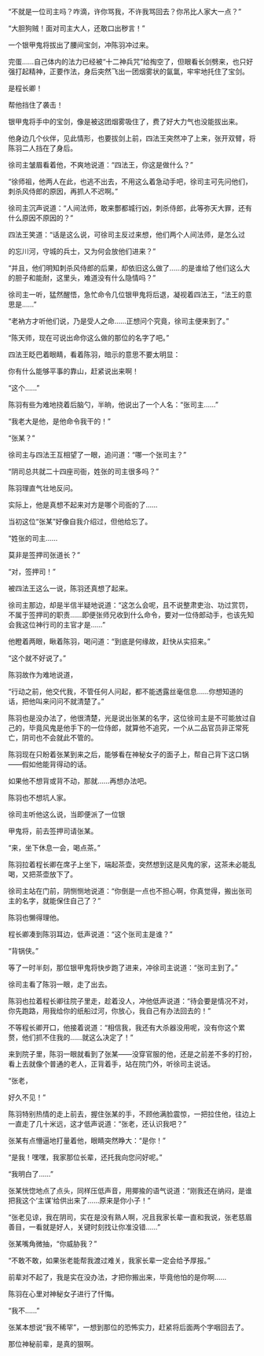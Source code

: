 “不就是一位司主吗？咋滴，许你骂我，不许我骂回去？你吊比人家大一点？”

“大胆狗贼！面对司主大人，还敢口出秽言！”

一个银甲鬼将拔出了腰间宝剑，冲陈羽冲过来。

完蛋……自己体内的法力已经被“十二神兵咒”给掏空了，但眼看长剑劈来，也只好强打起精神，正要作法，身后突然飞出一团烟雾状的氤氲，牢牢地托住了宝剑。

是程长卿！

帮他挡住了袭击！

银甲鬼将手中的宝剑，像是被这团烟雾吸住了，费了好大力气也没能拔出来。

他身边几个伙伴，见此情形，也要拔剑上前，四法王突然冲了上来，张开双臂，将陈羽二人挡在了身后。

徐司主皱眉看着他，不爽地说道：“四法王，你这是做什么？”

“徐师祖，他两人在此，也逃不出去，不用这么着急动手吧，徐司主可先问他们，刺杀风侍郎的原因，再抓人不迟啊。”

徐司主沉声说道：“人间法师，敢来酆都城行凶，刺杀侍郎，此等弥天大罪，还有什么原因不原因的？”

四法王笑道：“话是这么说，可徐司主反过来想，他们两个人间法师，是怎么过

的忘川河，守城的兵士，又为何会放他们进来？”

“并且，他们明知刺杀风侍郎的后果，却依旧这么做了……的是谁给了他们这么大的胆子和能耐，这里头，难道没有什么隐情吗？”

徐司主一听，猛然醒悟，急忙命令几位银甲鬼将后退，凝视着四法王，“法王的意思是……”

“老衲方才听他们说，乃是受人之命……正想问个究竟，徐司主便来到了。”

“陈天师，现在可说出命你这么做的那位的名字了吧。”

四法王眨巴着眼睛，看着陈羽，暗示的意思不要太明显：

你有什么能够平事的靠山，赶紧说出来啊！

“这个……”

陈羽有些为难地挠着后脑勺，半晌，他说出了一个人名：“张司主……”

“我老大是他，是他命令我干的！”

“张某？”

徐司主与四法王互相望了一眼，追问道：“哪一个张司主？”

“阴司总共就二十四座司衙，姓张的司主很多吗？”

陈羽理直气壮地反问。

实际上，他是真想不起来对方是哪个司衙的了……

当初这位“张某”好像自我介绍过，但他给忘了。

“姓张的司主……

莫非是签押司张道长？”

“对，签押司！”

被四法王这么一说，陈羽还真想了起来。

徐司主那边，却是半信半疑地说道：“这怎么会呢，且不说整肃吏治、功过赏罚，不属于签押司的职责……即便张师兄收到什么命令，要对一位侍郎动手，也该先知会我这位神行司的主官才是……”

他瞪着两眼，瞅着陈羽，喝问道：“到底是何缘故，赶快从实招来。”

“这个就不好说了。”

陈羽故作为难地说道，

“行动之前，他交代我，不管任何人问起，都不能透露丝毫信息……你想知道的话，把他叫来问问不就清楚了。”

陈羽也是没办法了，他很清楚，光是说出张某的名字，这位徐司主是不可能放过自己的，毕竟风鬼是他手下的一位侍郎，就算他不追究，一个从二品官员非正常死亡，阴司也不会就此不管的。

陈羽现在只盼着张某到来之后，能够看在神秘女子的面子上，帮自己背下这口锅——假如他能背得动的话。

如果他不想背或背不动，那就……再想办法吧。

陈羽也不想坑人家。

徐司主听他这么说，当即便派了一位银

甲鬼将，前去签押司请张某。

“来，坐下休息一会，喝点茶。”

陈羽拉着程长卿在席子上坐下，端起茶壶，突然想到这是风鬼的家，这茶未必能乱喝，又把茶壶放下了。

徐司主站在门前，阴恻恻地说道：“你倒是一点也不担心啊，你真觉得，搬出张司主的名字，就能保住自己了？”

陈羽也懒得理他。

程长卿凑到陈羽耳边，低声说道：“这个张司主是谁？”

“背锅侠。”

等了一时半刻，那位银甲鬼将快步跑了进来，冲徐司主说道：“张司主到了。”

徐司主看了陈羽一眼，走了出去。

陈羽也拉着程长卿往院子里走，趁着没人，冲他低声说道：“待会要是情况不对，你先跑路，用我给你的纸船过河，你放心，我自己有办法回去的！”

不等程长卿开口，他接着说道：“相信我，我还有大杀器没用呢，没有你这个累赘，他们抓不住我的……就这么决定了！”

来到院子里，陈羽一眼就看到了张某——没穿官服的他，还是之前差不多的打扮，看上去就像个普通的老人，正背着手，站在院门外，听徐司主说话。

“张老，

好久不见！”

陈羽特别热情的走上前去，握住张某的手，不顾他满脸震惊，一把拉住他，往边上一直走了几十米远，这才低声说道：“张老，还认识我吧？”

张某有点懵逼地打量着他，眼睛突然睁大：“是你！”

“是我！嘿嘿，我家那位长辈，还托我向您问好呢。”

“我明白了……”

张某恍惚地点了点头，同样压低声音，用揶揄的语气说道：“刚我还在纳闷，是谁把我这个‘主谋’给供出来了……原来是你小子！”

“张老见谅，我在阴司，实在是没有熟人啊，况且我家长辈一直和我说，张老慈眉善目，一看就是好人，关键时刻找让你准没错……”

张某嘴角微抽，“你威胁我？”

“不敢不敢，如果张老能帮我渡过难关，我家长辈一定会给予厚报。”

前辈对不起了，我是实在没办法，才把你搬出来，毕竟他怕的是你啊……

陈羽在心里对神秘女子进行了忏悔。

“我不……”

张某本想说“我不稀罕”，一想到那位的恐怖实力，赶紧将后面两个字咽回去了。

那位神秘前辈，是真的狠啊。
